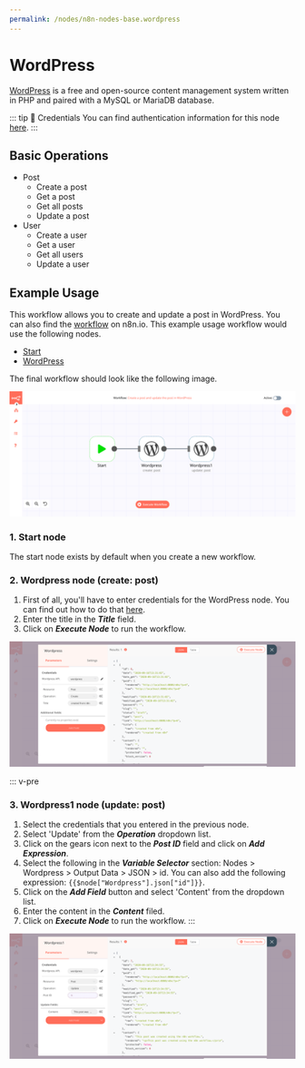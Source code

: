 ```yaml
---
permalink: /nodes/n8n-nodes-base.wordpress
---
```


# WordPress

[WordPress](https://wordpress.org/) is a free and open-source content management system written in PHP and paired with a MySQL or MariaDB database.

::: tip 🔑 Credentials
You can find authentication information for this node [here](../../../credentials/WordPress/README.md).
:::

## Basic Operations

- Post
    - Create a post
    - Get a post
    - Get all posts
    - Update a post
- User
	- Create a user
	- Get a user
	- Get all users
	- Update a user

## Example Usage

This workflow allows you to create and update a post in WordPress. You can also find the [workflow](https://n8n.io/workflows/668) on n8n.io. This example usage workflow would use the following nodes.
- [Start](../../core-nodes/Start/README.md)
- [WordPress]()

The final workflow should look like the following image.

![A workflow with the WordPress node](./workflow.png)

### 1. Start node

The start node exists by default when you create a new workflow.

### 2. Wordpress node (create: post)

1. First of all, you'll have to enter credentials for the WordPress node. You can find out how to do that [here](../../../credentials/WordPress/README.md).
2. Enter the title in the ***Title*** field.
3. Click on ***Execute Node*** to run the workflow.

![Using the WordPress node to create a new post](./WordPress_node.png)

::: v-pre
### 3. Wordpress1 node (update: post)

1. Select the credentials that you entered in the previous node.
2. Select 'Update' from the ***Operation*** dropdown list.
3. Click on the gears icon next to the ***Post ID*** field and click on ***Add Expression***.
4. Select the following in the ***Variable Selector*** section: Nodes > Wordpress > Output Data > JSON > id. You can also add the following expression: `{{$node["Wordpress"].json["id"]}}`.
5. Click on the ***Add Field*** button and select 'Content' from the dropdown list.
6. Enter the content in the ***Content*** filed.
7. Click on ***Execute Node*** to run the workflow.
:::

![Using the WordPress node to update the post](./WordPress1_node.png)

